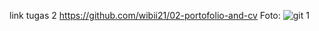 link tugas 2  https://github.com/wibii21/02-portofolio-and-cv
Foto: 
![git 1](https://user-images.githubusercontent.com/90597031/133937453-b081b410-23be-4ae1-810a-255ddb639189.PNG)
